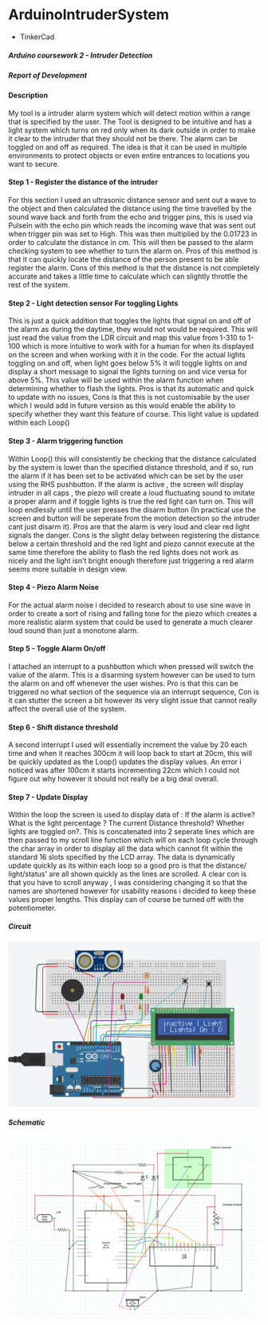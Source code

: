 # ArduinoIntruderSystem

- TinkerCad

##### Arduino coursework 2 - Intruder Detection

##### Report of Development

#### Description

My tool is a intruder alarm system which will detect motion within a range that is specified by the user. The Tool is designed to be intuitive and has a light system which turns on red only when its dark outside in order to make it clear to the intruder that they should not be there. The alarm can be toggled on and off as required. The idea is that it can be used in multiple environments to protect objects or even entire entrances to locations you want to secure.

#### Step 1 - Register the distance of the intruder

For this section I used an ultrasonic distance sensor and sent out a wave to the object and then calculated the distance using the time travelled by the sound wave back and forth from the echo and trigger pins, this is used via PulseIn with the echo pin which reads the incoming wave that was sent out when trigger pin was set to High. This was then multiplied by the 0.01723 in order to calculate the distance in cm. This will then be passed to the alarm checking system to see whether to turn the alarm on. Pros of this method is that it can quickly locate the distance of the person present to be able register the alarm. Cons of this method is that the distance is not completely accurate and takes a little time to calculate which can slightly throttle the rest of the system. 

#### Step 2 - Light detection sensor For toggling Lights

This is just a quick addition that toggles the lights that signal on and off of the alarm as during the daytime, they would not would be required. This will just read the value from the LDR circuit and map this value from 1-310 to 1-100 which is more intuitive to work with for a human for when its displayed on the screen and when working with it in the code. For the actual lights toggling on and off, when light goes below 5% it will toggle lights on and display a short message to signal the lights turning on and vice versa for above 5%. This value will be used within the alarm function when determining whether to flash the lights. Pros is that its automatic and quick to update with no issues, Cons is that this is not customisable by the user which I would add in future version as this would enable the ability to specify whether they want this feature of course. This light value is updated within each Loop()

#### Step 3 - Alarm triggering function

Within Loop() this will consistently be checking that the distance calculated by the system  is lower than the specified distance threshold, and if so, run the alarm if it has been set to be activated which can be set by the user using the RHS pushbutton. If the alarm is active , the screen will display intruder in all caps , the piezo will create a loud fluctuating sound to imitate a proper alarm and if toggle lights is true the red light can turn on. This will loop endlessly until the user presses the disarm button (In practical use the screen and button will be seperate from the motion detection so the intruder cant just disarm it). Pros are that the alarm is very loud and clear red light signals the danger. Cons is the slight delay between registering the distance below a certain threshold and the red light and piezo cannot execute at the same time therefore the ability to flash the red lights does not work as nicely and the light isn't bright enough therefore just triggering a red alarm seems more suitable in design view.

#### Step 4 - Piezo Alarm Noise

For the actual alarm noise i decided to research about to use sine wave in order to create a sort of rising and falling tone for the piezo which creates a more realistic alarm system that could be used to generate a much clearer loud sound than just a monotone alarm.

#### Step 5 - Toggle Alarm On/off

I attached an interrupt to a pushbutton which when pressed will switch the value of the alarm. This is a disarming system however can be used to turn the alarm on and off whenever the user wishes. Pro is that this can be triggered no what section of the sequence via an interrupt sequence, Con is it can stutter the screen a bit however its very slight issue that cannot really affect the overall use of the system.

#### Step 6 - Shift distance threshold

A second interrupt I used will essentially increment the value by 20 each time and when it reaches 300cm it will loop back to start at 20cm, this will be quickly updated as the Loop() updates the display values. An error i noticed was after 100cm it starts incrementing 22cm which I could not figure out why however it should not really be a big deal overall. 

#### Step 7 - Update Display

Within the loop the screen is used to display data of : If the alarm is active? What is the light percentage ? The current Distance threshold? Whether lights are toggled on?. This is concatenated into 2 seperate lines which are then passed to my scroll line function which will on each loop cycle through the char array in order to display all the data which cannot fit within the standard 16 slots specified by the LCD array. The data is dynamically update quickly as its within each loop so a good pro is that the distance/ light/status' are all shown quickly as the lines are scrolled. A clear con is that you have to scroll anyway , I was considering changing it so that the names are shortened however for usability reasons i decided to keep these values proper lengths. This display  can of course be turned off with the potentiometer. 

##### Circuit

<img src="images/image-20201207181132677.png" alt="image-20201207181132677" style="zoom:50%;" />

##### Schematic

<img src="images/image-20201207192929714.png" alt="image-20201207192929714" style="zoom:67%;" />
